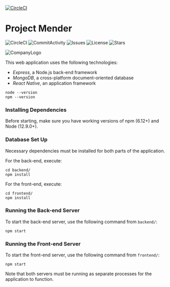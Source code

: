 [![CircleCI](https://circleci.com/gh/milaroisin/project-mender/tree/master.svg?style=svg&circle-token=161d9b3dbb9771c1b5168d8b7ef2e8a2dbef19bf)](https://circleci.com/gh/milaroisin/project-mender/tree/master)

# Project Mender

![CircleCI](https://img.shields.io/circleci/build/github/milaroisin/project-mender/master?style=for-the-badge)
![CommitActivity](https://img.shields.io/github/last-commit/milaroisin/project-mender?color=lightgrey&style=for-the-badge)
![Issues](https://img.shields.io/github/issues/milaroisin/project-mender?style=for-the-badge)
![License](https://img.shields.io/github/license/milaroisin/project-mender?color=ultraviolet&style=for-the-badge)
![Stars](https://img.shields.io/github/stars/milaroisin/project-mender?color=blue&style=for-the-badge)

![CompanyLogo](https://raw.githubusercontent.com/milaroisin/project-mender/readme/CourseAdmin/mender-logo.jpg)



This web application uses the following technologies:

-   _Express_, a Node.js back-end framework
-   _MongoDB_, a cross-platform document-oriented database
-   _React Native_, an application framework

```
node --version
npm --version
```

### Installing Dependencies

Before starting, make sure you have working versions of npm (6.12+) and Node (12.9.0+).

### Database Set Up

Necessary dependencies must be installed for both parts of the application.

For the back-end, execute:
```shell
cd backend/
npm install
```
For the front-end, execute:
```shell
cd frontend/
npm install
```

### Running the Back-end Server

To start the back-end server, use the following command from `backend/`:

```
npm start
```

### Running the Front-end Server

To start the front-end server, use the following command from `frontend/`:

```
npm start
```

Note that both servers must be running as separate processes for the application to function.